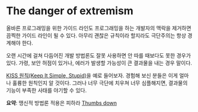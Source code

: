 # The danger of extremism #

올바른 프로그래밍을 위한 가이드 라인도 프로그래밍을 하는 개발자의 맥락을 제거하면 끔찍한 가이드 라인이 될 수 있다. 아무리 괜찮은 규칙이라 할지라도 극단주의는 항상 경계해야 한다.

오랜 시간에 걸쳐 다듬어진 개발 방법론도 잘못 사용하면 안 따를 때보다도 못한 경우가 있다. 가령, 보안 허점이 있거나, 에러가 발생할 가능성이 큰 결과물을 내는 경우 말이다.

[KISS 원칙(Keep It Simple, Stupid)](https://en.wikipedia.org/wiki/KISS_principle)을 예로 들어보자. 경험해 보신 분들은 이게 얼마나 훌륭한 원칙인지 알 것이다. 그러나 너무 극단에 치우쳐 너무 심플해지면, 결과물의 기능이 부족한 사태를 야기할 수 있다.

**요약**: 맹신적 방법론 적용은 피하라 [Thumbs down](/img/thumbs-down.png)
